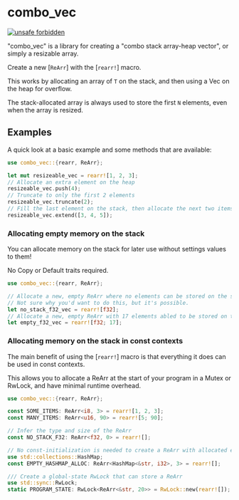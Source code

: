 # combo_vec

[![unsafe forbidden](https://img.shields.io/badge/unsafe-forbidden-success.svg)](https://github.com/rust-secure-code/safety-dance/) 

"combo_vec" is a library for creating a "combo stack array-heap vector", or simply a resizable array.

Create a new [`ReArr`] with the [`rearr!`] macro.

This works by allocating an array of `T` on the stack, and then using a Vec on the heap for overflow.

The stack-allocated array is always used to store the first `N` elements, even when the array is resized.

## Examples

A quick look at a basic example and some methods that are available:

```rust
use combo_vec::{rearr, ReArr};

let mut resizeable_vec = rearr![1, 2, 3];
// Allocate an extra element on the heap
resizeable_vec.push(4);
// Truncate to only the first 2 elements
resizeable_vec.truncate(2);
// Fill the last element on the stack, then allocate the next two items on the heap
resizeable_vec.extend([3, 4, 5]);
```

### Allocating empty memory on the stack

You can allocate memory on the stack for later use without settings values to them!

No Copy or Default traits required.

```rust
use combo_vec::{rearr, ReArr};

// Allocate a new, empty ReArr where no elements can be stored on the stack.
// Not sure why you'd want to do this, but it's possible.
let no_stack_f32_vec = rearr![f32];
// Allocate a new, empty ReArr with 17 elements abled to be stored on the stack.
let empty_f32_vec = rearr![f32; 17];
```

### Allocating memory on the stack in const contexts

The main benefit of using the [`rearr!`] macro is that everything it does can be used in const contexts.

This allows you to allocate a ReArr at the start of your program in a Mutex or RwLock, and have minimal runtime overhead.

```rust
use combo_vec::{rearr, ReArr};

const SOME_ITEMS: ReArr<i8, 3> = rearr![1, 2, 3];
const MANY_ITEMS: ReArr<u16, 90> = rearr![5; 90];

// Infer the type and size of the ReArr
const NO_STACK_F32: ReArr<f32, 0> = rearr![];

// No const-initialization is needed to create a ReArr with allocated elements on the stack
use std::collections::HashMap;
const EMPTY_HASHMAP_ALLOC: ReArr<HashMap<&str, i32>, 3> = rearr![];

/// Create a global-state RwLock that can store a ReArr 
use std::sync::RwLock;
static PROGRAM_STATE: RwLock<ReArr<&str, 20>> = RwLock::new(rearr![]);
```